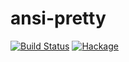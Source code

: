 # ansi-pretty

[![Build Status](https://travis-ci.org/futurice/haskell-ansi-pretty.svg?branch=master)](https://travis-ci.org/futurice/haskell-ansi-pretty)
[![Hackage](https://img.shields.io/hackage/v/ansi-pretty.svg)](http://hackage.haskell.org/package/ansi-pretty)

